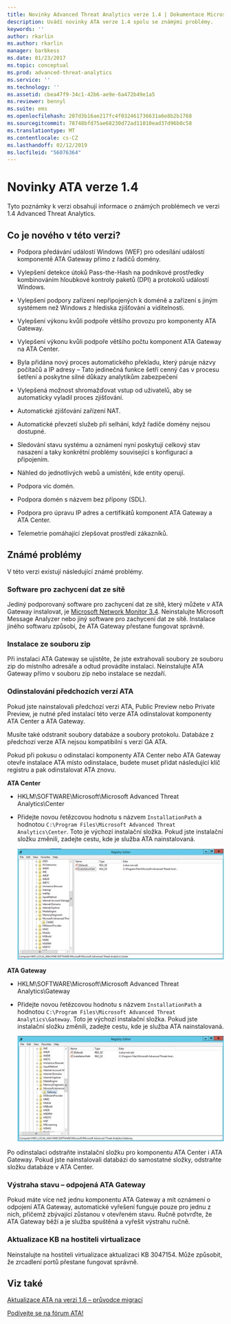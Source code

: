 ```yaml
---
title: Novinky Advanced Threat Analytics verze 1.4 | Dokumentace Microsoftu
description: Uvádí novinky ATA verze 1.4 spolu se známými problémy.
keywords: ''
author: rkarlin
ms.author: rkarlin
manager: barbkess
ms.date: 01/23/2017
ms.topic: conceptual
ms.prod: advanced-threat-analytics
ms.service: ''
ms.technology: ''
ms.assetid: cbea47f9-34c1-42b6-ae9e-6a472b49e1a5
ms.reviewer: bennyl
ms.suite: ems
ms.openlocfilehash: 207d3b16ae217fc4f032461736631a6e8b2b1768
ms.sourcegitcommit: 78748bfd75ae68230d72ad11010ead37d96b0c58
ms.translationtype: MT
ms.contentlocale: cs-CZ
ms.lasthandoff: 02/12/2019
ms.locfileid: "56076364"
---
```

# <a name="what39s-new-in-ata-version-14"></a>Novinky ATA verze 1.4
Tyto poznámky k verzi obsahují informace o známých problémech ve verzi 1.4 Advanced Threat Analytics.

## <a name="whats-new-in-this-version"></a>Co je nového v této verzi?

-   Podpora předávání událostí Windows (WEF) pro odesílání událostí komponentě ATA Gateway přímo z řadičů domény.

-   Vylepšení detekce útoků Pass-the-Hash na podnikové prostředky kombinováním hloubkové kontroly paketů (DPI) a protokolů událostí Windows.

-   Vylepšení podpory zařízení nepřipojených k doméně a zařízení s jiným systémem než Windows z hlediska zjišťování a viditelnosti.

-   Vylepšení výkonu kvůli podpoře většího provozu pro komponenty ATA Gateway.

-   Vylepšení výkonu kvůli podpoře většího počtu komponent ATA Gateway na ATA Center.

-   Byla přidána nový proces automatického překladu, který páruje názvy počítačů a IP adresy – Tato jedinečná funkce šetří cenný čas v procesu šetření a poskytne silné důkazy analytikům zabezpečení

-   Vylepšená možnost shromažďovat vstup od uživatelů, aby se automaticky vyladil proces zjišťování.

-   Automatické zjišťování zařízení NAT.

-   Automatické převzetí služeb při selhání, když řadiče domény nejsou dostupné.

-   Sledování stavu systému a oznámení nyní poskytují celkový stav nasazení a taky konkrétní problémy související s konfigurací a připojením.

-   Náhled do jednotlivých webů a umístění, kde entity operují.

-   Podpora víc domén.

-   Podpora domén s názvem bez přípony (SDL).

-   Podpora pro úpravu IP adres a certifikátů komponent ATA Gateway a ATA Center.

-   Telemetrie pomáhající zlepšovat prostředí zákazníků.

## <a name="known-issues"></a>Známé problémy
V této verzi existují následující známé problémy.

### <a name="network-capture-software"></a>Software pro zachycení dat ze sítě
Jediný podporovaný software pro zachycení dat ze sítě, který můžete v ATA Gateway instalovat, je [Microsoft Network Monitor 3.4](http://www.microsoft.com/download/details.aspx?id=4865). Neinstalujte Microsoft Message Analyzer nebo jiný software pro zachycení dat ze sítě. Instalace jiného softwaru způsobí, že ATA Gateway přestane fungovat správně.

### <a name="installation-from-zip-file"></a>Instalace ze souboru zip
Při instalaci ATA Gateway se ujistěte, že jste extrahovali soubory ze souboru zip do místního adresáře a odtud provádíte instalaci. Neinstalujte ATA Gateway přímo v souboru zip nebo instalace se nezdaří.

### <a name="uninstalling-previous-versions-of-ata"></a>Odinstalování předchozích verzí ATA
Pokud jste nainstalovali předchozí verzi ATA, Public Preview nebo Private Preview, je nutné před instalací této verze ATA odinstalovat komponenty ATA Center a ATA Gateway.

Musíte také odstranit soubory databáze a soubory protokolu. Databáze z předchozí verze ATA nejsou kompatibilní s verzí GA ATA.

Pokud při pokusu o odinstalaci komponenty ATA Center nebo ATA Gateway otevře instalace ATA místo odinstalace, budete muset přidat následující klíč registru a pak odinstalovat ATA znovu.

**ATA Center**

-   HKLM\SOFTWARE\Microsoft\Microsoft Advanced Threat Analytics\Center

-   Přidejte novou řetězcovou hodnotu s názvem `InstallationPath` a hodnotou `C:\Program Files\Microsoft Advanced Threat Analytics\Center`. Toto je výchozí instalační složka. Pokud jste instalační složku změnili, zadejte cestu, kde je služba ATA nainstalovaná.

    ![Editor registru pro cestu instalace ATA Center](media/ATA-uninstall-center-bug.jpg)

**ATA Gateway**

-   HKLM\SOFTWARE\Microsoft\Microsoft Advanced Threat Analytics\Gateway

-   Přidejte novou řetězcovou hodnotu s názvem `InstallationPath` a hodnotou `C:\Program Files\Microsoft Advanced Threat Analytics\Gateway`. Toto je výchozí instalační složka.  Pokud jste instalační složku změnili, zadejte cestu, kde je služba ATA nainstalovaná.

    ![Editor registru pro cestu instalace ATA Gateway](media/ATA-GW-uninstall-bug.jpg)

Po odinstalaci odstraňte instalační složku pro komponentu ATA Center i ATA Gateway.  Pokud jste nainstalovali databázi do samostatné složky, odstraňte složku databáze v ATA Center.

### <a name="health-alert---disconnected-ata-gateway"></a>Výstraha stavu – odpojená ATA Gateway
Pokud máte více než jednu komponentu ATA Gateway a mít oznámení o odpojení ATA Gateway, automatické vyřešení funguje pouze pro jednu z nich, přičemž zbývající zůstanou v otevřeném stavu. Ručně potvrďte, že ATA Gateway běží a je služba spuštěná a vyřešit výstrahu ručně.

### <a name="kb-on-virtualization-host"></a>Aktualizace KB na hostiteli virtualizace
Neinstalujte na hostiteli virtualizace aktualizaci KB 3047154. Může způsobit, že zrcadlení portů přestane fungovat správně.

## <a name="see-also"></a>Viz také

[Aktualizace ATA na verzi 1.6 – průvodce migrací](ata-update-1.6-migration-guide.md)

[Podívejte se na fórum ATA!](https://social.technet.microsoft.com/Forums/security/home?forum=mata)